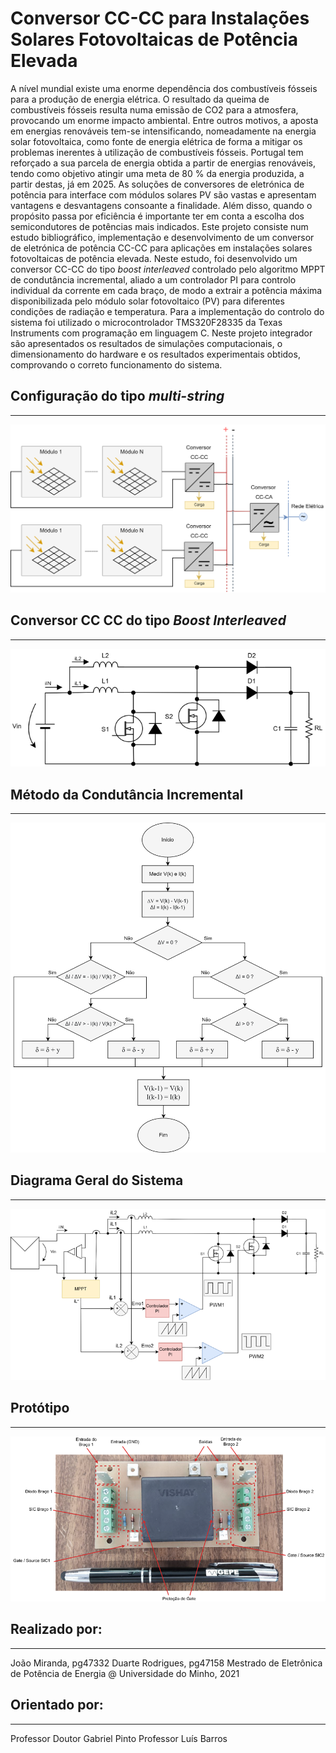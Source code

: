 # Conversor CC-CC para Instalações Solares Fotovoltaicas de Potência Elevada

A nível mundial existe uma enorme dependência dos combustíveis fósseis para a produção de energia elétrica. O resultado da queima de combustíveis fósseis resulta numa emissão de CO2 para a atmosfera, provocando um enorme impacto ambiental. Entre outros motivos, a aposta em energias renováveis tem-se intensificando, nomeadamente na energia solar fotovoltaica, como fonte de energia elétrica de forma a mitigar os problemas inerentes à utilização de combustíveis fósseis. Portugal tem reforçado a sua parcela de energia obtida a partir de energias renováveis, tendo como objetivo atingir uma meta de 80 % da energia produzida, a partir destas, já em 2025.
As soluções de conversores de eletrónica de potência para interface com módulos solares PV são vastas e apresentam vantagens e desvantagens consoante a finalidade. Além disso, quando o propósito passa por eficiência é importante ter em conta a escolha dos semicondutores de potências mais indicados.
Este projeto consiste num estudo bibliográfico, implementação e desenvolvimento de um conversor de eletrónica de potência CC-CC para aplicações em instalações solares fotovoltaicas de potência elevada. Neste estudo, foi desenvolvido um conversor CC-CC do tipo *boost interleaved* controlado pelo algoritmo MPPT de condutância incremental, aliado a um controlador PI para controlo individual da corrente em cada braço, de modo a extrair a potência máxima disponibilizada pelo módulo solar fotovoltaico (PV) para diferentes condições de radiação e temperatura. Para a implementação do controlo do sistema foi utilizado o microcontrolador TMS320F28335 da Texas Instruments com programação em linguagem C.
Neste projeto integrador são apresentados os resultados de simulações computacionais, o dimensionamento do hardware e os resultados experimentais obtidos, comprovando o correto funcionamento do sistema.

## Configuração do tipo *multi-string*

---

![Sistemas_PV_Diagramas-Multi-string.png](readme_fotos/Sistemas_PV_Diagramas-Multi-string.png)

## Conversor CC CC do tipo *Boost Interleaved*

---

![Untitled](readme_fotos/Untitled.png)

## **Método da Condutância Incremental**

---

![Untitled](readme_fotos/Untitled%201.png)

## Diagrama Geral do Sistema

---

![Untitled](readme_fotos/Untitled%202.png)

## Protótipo

---

![Untitled](readme_fotos/Untitled%203.png)

## Realizado por:
---
João Miranda, pg47332
Duarte Rodrigues, pg47158
Mestrado de Eletrônica de Potência de Energia @ Universidade do Minho, 2021

## Orientado por:
---
Professor Doutor Gabriel Pinto
Professor Luís Barros
